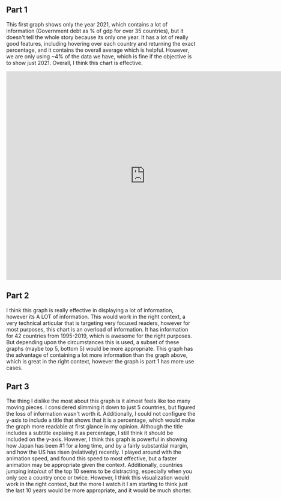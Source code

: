 ## Part 1
This first graph shows only the year 2021, which contains a lot of information (Government debt as % of gdp for over 35 countries), but it doesn't tell the whole story because its only one year. It has a lot of really good features, including hovering over each country and returning the exact percentage, and it contains the overall average which is helpful. However, we are only using ~4% of the data we have, which is fine if the objective is to show just 2021. Overall, I think this chart is effective.
<iframe src="https://data.oecd.org/chart/7ba9" width="740" height="555" style="border: 0" mozallowfullscreen="true" webkitallowfullscreen="true" allowfullscreen="true"><a href="https://data.oecd.org/chart/7ba9" target="_blank">OECD Chart: General government debt, Total, % of GDP, Annual, 2021</a></iframe>

## Part 2
I think this graph is really effective in displaying a lot of information, however its A LOT of information. This would work in the right context, a very technical articular that is targeting very focused readers, however for most purposes, this chart is an overload of information. It has information for 42 countries from 1995-2019, which is awesome for the right purposes. But depending upon the circumstances this is used, a subset of these graphs (maybe top 5, bottom 5) would be more appropriate. This graph has the advantage of containing a lot more information than the graph above, which is great in the right context, however the graph is part 1 has more use cases. 
<div class="flourish-embed flourish-chart" data-src="visualisation/14967934"></div>
<script src="https://public.flourish.studio/resources/embed.js"></script>

## Part 3
The thing I dislike the most about this graph is it almost feels like too many moving pieces. I considered slimming it down to just 5 countries, but figured the loss of information wasn't worth it. Additionally, I could not configure the y-axis to include a title that shows that it is a percentage, which would make the graph more readable at first glance in my opinion. Although the title includes a subtitle explaing it as percentage, I still think it should be included on the y-axis. However, I think this graph is powerful in showing how Japan has been #1 for a long time, and by a fairly substantial margin, and how the US has risen (relatively) recently. I played around with the animation speed, and found this speed to most effective, but a faster animation may be appropriate given the context. Additionally, countries jumping into/out of the top 10 seems to be distracting, especially when you only see a country once or twice. However, I think this visualization would work in the right context, but the more I watch it I am starting to think just the last 10 years would be more appropriate, and it would be much shorter. 
<div class="flourish-embed flourish-bar-chart-race" data-src="visualisation/14968168"><script src="https://public.flourish.studio/resources/embed.js"></script></div>

